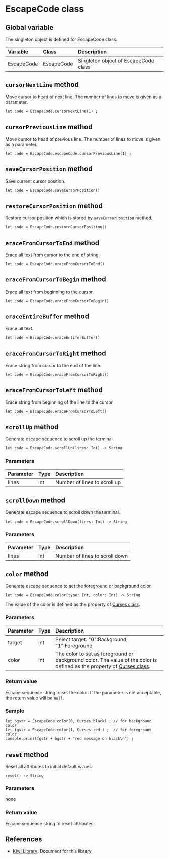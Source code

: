 # EscapeCode class

## Global variable
The singleton object is defined for EscapeCode class.

|Variable   |Class      | Description                           |
|:---       |:---       |:---                                   |
|EscapeCode |EscapeCode |Singleton object of EscapeCode class   |

## `cursorNextLine` method
Move cursor to head of next line.
The number of lines to move is given as a parameter.
````
let code = EscapeCode.cursorNextLine(1) ;
````

## `cursorPreviousLine` method
Move cursor to head of previous line.
The number of lines to move is given as a parameter.
````
let code = EscapeCode.escapeCode.cursorPreviousLine(1) ;
````

## `saveCursorPosition` method
Save current cursor position.
````
let code = EscapeCode.saveCursorPosition()
````

## `restoreCursorPosition` method
Restore cursor position which is stored by `saveCursorPosition` method.
````
let code = EscapeCode.restoreCursorPosition()
````

## `eraceFromCursorToEnd` method
Erace all text from cursor to the end of string.
````
let code = EscapeCode.eraceFromCursorToEnd()
````

## `eraceFromCursorToBegin` method
Erace all text from beginning to the cursor.
````
let code = EscapeCode.eraceFromCursorToBegin()
````

## `eraceEntireBuffer` method
Erace all text.
````
let code = EscapeCode.eraceEntiferBuffer()
````

## `eraceFromCursorToRight` method
Erace string from cursor to the end of the line.
````
let code = EscapeCode.eraceFromCursorToRight()
````

## `eraceFromCursorToLeft` method
Erace string from beginning of the line to the cursor
````
let code = EscapeCode.eraceFromCursorToLeft()
````

## `scrollUp` method
Generate escape sequence to scroll up the terminal.
````
let code = EscapeCode.scrollUp(lines: Int) -> String
````

### Parameters
|Parameter    |Type     |Description                    |
|:---         |:---     |:---                           |
|lines        |Int      |Number of lines to scroll up   |


## `scrollDown` method
Generate escape sequence to scroll down the terminal.
````
let code = EscapeCode.scrollDown(lines: Int) -> String
````

### Parameters
|Parameter    |Type     |Description                    |
|:---         |:---     |:---                           |
|lines        |Int      |Number of lines to scroll down |


## `color` method
Generate escape sequence to set the foreground or background color.
````
let code = EscapeCode.color(type: Int, color: Int) -> String
````
The value of the color is defined as the property of [Curses class](https://github.com/steelwheels/KiwiScript/blob/master/KiwiLibrary/Document/Class/Curses.md).

### Parameters
|Parameter    |Type   |Description                    |
|:---         |:---   |:---                           |
|target       |Int    |Select target. "0":Background, "1":Foreground |
|color        |Int    |The color to set as foreground or background color. The value of the color is defined as the property of [Curses class](https://github.com/steelwheels/KiwiScript/blob/master/KiwiLibrary/Document/Class/Curses.md).|

### Return value
Escape sequence string to set the color.
If the parameter is not acceptable, the return value will be `null`.

### Sample
````
let bgstr = EscapeCode.color(0, Curses.black) ; // for background color
let fgstr = EscapeCode.color(1, Curses.red ) ;  // for foreground color
console.print(fgstr + bgstr + "red message on black\n") ;
````

## `reset` method
Reset all attributes to initial default values.
````
reset() -> String
````

### Parameters
none

### Return value
Escape sequence string to reset attributes.

## References
* [Kiwi Library](https://github.com/steelwheels/KiwiScript/blob/master/KiwiLibrary/Document/Library.md): Document for this library
